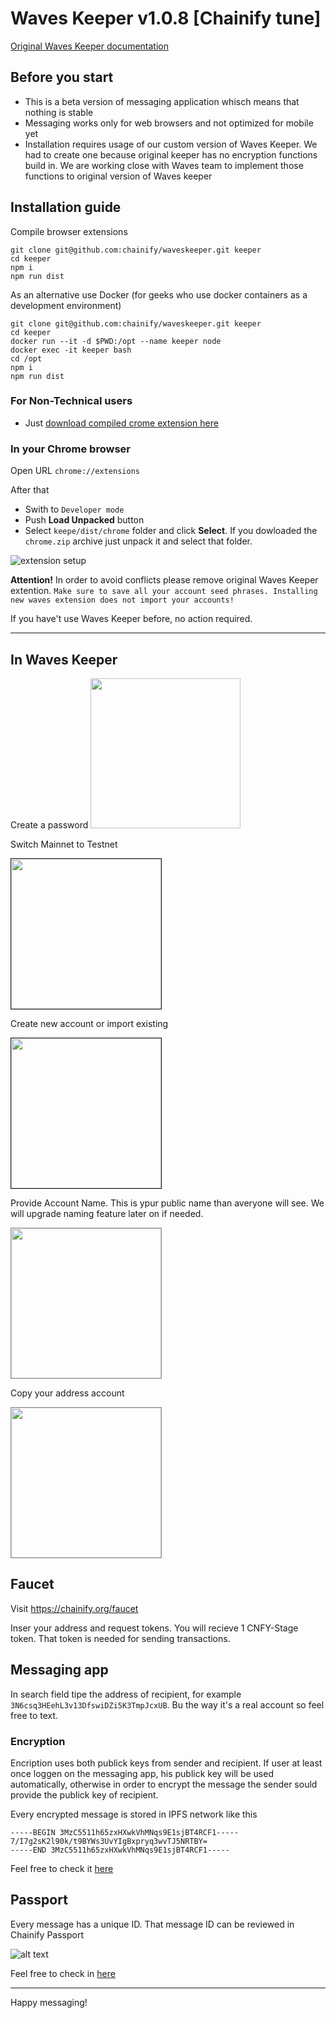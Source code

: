 # Waves Keeper v1.0.8 [Chainify tune]

[Original Waves Keeper documentation](https://github.com/wavesplatform/waveskeeper/blob/master/README_en.md)

## Before you start
- This is a beta version of messaging application whisch means that nothing is stable
- Messaging works only for web browsers and not optimized for mobile yet
- Installation requires usage of our custom version of Waves Keeper. We had to create one because original keeper has no encryption functions build in. We are working close with Waves team to implement those functions to original version of Waves keeper

## Installation guide

Compile browser extensions
```
git clone git@github.com:chainify/waveskeeper.git keeper
cd keeper
npm i
npm run dist
```

As an alternative use Docker (for geeks who use docker containers as a development environment)
```
git clone git@github.com:chainify/waveskeeper.git keeper
cd keeper
docker run --it -d $PWD:/opt --name keeper node
docker exec -it keeper bash
cd /opt
npm i
npm run dist
```
### For Non-Technical users
- Just [download compiled crome extension here](https://drive.google.com/open?id=1BK8qFzd_ZKHilPbKyuhkCJsxdk_rzKtt)


### In your Chrome browser 

Open URL `chrome://extensions`

After that
- Swith to `Developer mode`
- Push **Load Unpacked** button
- Select `keepe/dist/chrome` folder and click **Select**. If you dowloaded the `chrome.zip` archive just unpack it and select that folder.

![extension setup](static/dist.png)


**Attention!**
In order to avoid conflicts please remove original Waves Keeper extention. `Make sure to save all your account seed phrases. Installing new waves extension does not import your accounts!` 

If you have't use Waves Keeper before, no action required.

***

## In Waves Keeper
Create a password
<img src="static/pass.png" width="240" />

Switch Mainnet to Testnet

<img src="static/testnet.png" width="240" border="1" />

Create new account or import existing

<img src="static/seed.png" width="240" border="1">


Provide Account Name. This is ypur public name than averyone will see. We will upgrade naming feature later on if needed.

<img src="static/name.png" width="240" style="border: 1px solid #999;">

Copy your address account

<img src="static/screen.png" width="240" style="border: 1px solid #999;">

## Faucet

Visit https://chainify.org/faucet

Inser your address and request tokens. You will recieve 1 CNFY-Stage token. That token is needed for sending transactions. 


## Messaging app

In search field tipe the address of recipient, for example `3N6csq3HEehL3v13DfswiDZi5K3TmpJcxUB`. Bu the way it's a real account so feel free to text.

### Encryption
Encription uses both publick keys from sender and recipient. If user at least once loggen on the messaging app, his publick key will be used automatically, otherwise in order to encrypt the message the sender sould provide the publick key of recipient.

Every encrypted message is stored in IPFS network like this
```
-----BEGIN 3MzC5511h65zxHXwkVhMNqs9E1sjBT4RCF1-----
7/I7g2sK2l90k/t9BYWs3UvYIgBxpryq3wvTJ5NRTBY=
-----END 3MzC5511h65zxHXwkVhMNqs9E1sjBT4RCF1-----
```

Feel free to check it [here](https://chainify.org/ipfs/QmVT7syUdYNhLjt1f5KLsCWvWS3GCS456XDH8AiPDg6CVi)


## Passport

Every message has a unique ID. That message ID can be reviewed in Chainify Passport

![alt text](static/passport.png "Dist")

Feel free to check in [here](https://chainify.org/passport/cnfy-9b5a9277-f0b4-4b75-af84-d9d3334b5cc9)

***

Happy messaging!
